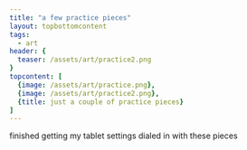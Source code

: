 ```yaml
---
title: "a few practice pieces"
layout: topbottomcontent
tags:
  - art
header: {
  teaser: /assets/art/practice2.png
}
topcontent: [
  {image: /assets/art/practice.png},
  {image: /assets/art/practice2.png},
  {title: just a couple of practice pieces}
]
---
```


finished getting my tablet settings dialed in with these pieces